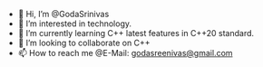- 👋 Hi, I’m @GodaSrinivas
- 👀 I’m interested in technology.
- 🌱 I’m currently learning C++ latest features in C++20 standard.
- 💞️ I’m looking to collaborate on C++
- 📫 How to reach me @E-Mail: godasreenivas@gmail.com


<!---
GodaSrinivas/GodaSrinivas is a ✨ special ✨ repository because its `README.md` (this file) appears on your GitHub profile.
You can click the Preview link to take a look at your changes.
--->
